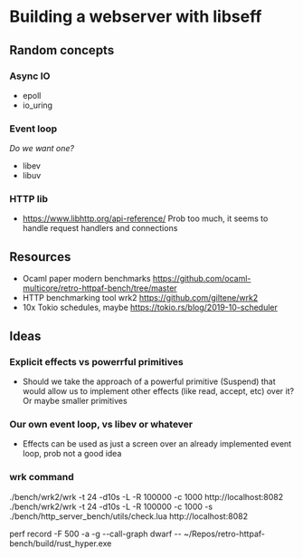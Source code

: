 # Building a webserver with libseff

## Random concepts

### Async IO
- epoll
- io_uring

### Event loop
_Do we want one?_
- libev
- libuv

### HTTP lib
- https://www.libhttp.org/api-reference/
  Prob too much, it seems to handle request handlers and connections

## Resources
- Ocaml paper modern benchmarks
  https://github.com/ocaml-multicore/retro-httpaf-bench/tree/master
- HTTP benchmarking tool wrk2
  https://github.com/giltene/wrk2
- 10x Tokio schedules, maybe
  https://tokio.rs/blog/2019-10-scheduler


## Ideas

### Explicit effects vs powerrful primitives

- Should we take the approach of a powerful primitive (Suspend) that would allow us to implement other effects (like read, accept, etc) over it? Or maybe smaller primitives

### Our own event loop, vs libev or whatever
- Effects can be used as just a screen over an already implemented event loop, prob not a good idea


### wrk command
./bench/wrk2/wrk -t 24 -d10s -L -R 100000 -c 1000 http://localhost:8082
./bench/wrk2/wrk -t 24 -d10s -L -R 100000 -c 1000 -s ./bench/http_server_bench/utils/check.lua http://localhost:8082

perf record -F 500 -a -g --call-graph dwarf -- ~/Repos/retro-httpaf-bench/build/rust_hyper.exe
